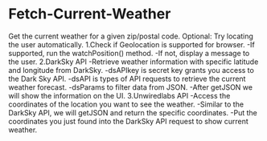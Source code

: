 # Fetch-Current-Weather
Get the current weather for a given zip/postal code. Optional: Try locating the user automatically.
1.Check if Geolocation is supported for browser.
    -If supported, run the watchPosition() method.
    -If not, display a message to the user. 
2.DarkSky API
    -Retrieve weather information with specific latitude and longitude from DarkSky.
    -dsAPIkey is secret key grants you access to the Dark Sky API.
    -dsAPI is types of API requests to retrieve the current weather forecast.
    -dsParams to filter data from JSON.
    -After getJSON we will show the information on the UI.
3.Unwiredlabs API
    -Access the coordinates of the location you want to see the weather.
    -Similar to the DarkSky API, we will getJSON and return the specific coordinates.
    -Put the coordinates you just found into the DarkSky API request to show current weather.


